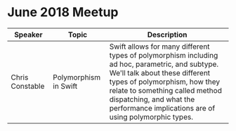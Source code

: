 # June 2018 Meetup

| Speaker | Topic | Description  |
| ------------- | ------------- | ----- |
| Chris Constable | Polymorphism in Swift | Swift allows for many different types of polymorphism including ad hoc, parametric, and subtype. We'll talk about these different types of polymorphism, how they relate to something called method dispatching, and what the performance implications are of using polymorphic types. |
